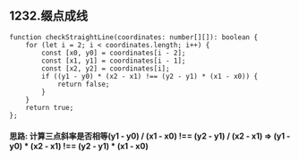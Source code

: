 
## 1232.缀点成线
```
function checkStraightLine(coordinates: number[][]): boolean {
    for (let i = 2; i < coordinates.length; i++) {
        const [x0, y0] = coordinates[i - 2];
        const [x1, y1] = coordinates[i - 1];
        const [x2, y2] = coordinates[i];
        if ((y1 - y0) * (x2 - x1) !== (y2 - y1) * (x1 - x0)) {
            return false;
        }
    }
    return true;
};
```
#### 思路: 计算三点斜率是否相等(y1 - y0) / (x1 - x0) !== (y2 - y1) / (x2 - x1) => (y1 - y0) * (x2 - x1) !== (y2 - y1) * (x1 - x0)